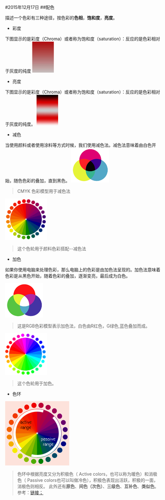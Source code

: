 #2015年12月17日
##配色

描述一个色彩有三种途径，按色彩的**色相**，**饱和度**，**亮度**。

 - 彩度

下图显示的是彩度（Chroma）或者称为饱和度（saturation）：反应的是色彩相对于灰度的纯度
![](img/20100513052116804.jpg)

 - 亮度

下图显示的是彩度（Chroma）或者称为饱和度（saturation）：反应的是色彩相对于灰度的纯度。
![](img/20100513052913196.jpg)

 - 减色

当使用颜料或者使用涂料等方式时候，我们使用减色法。减色法意味着由白色开始，随色色彩的叠加，直到黑色。
![](img/20100513071353897.gif)
>CMYK 色彩模型用于减色法

![](img/20100513071354656.gif)
>这个色轮用于颜料色彩搭配--减色法

 - 加色

如果你使用电脑来处理色彩，那么电脑上的色彩是由加色法呈现的。加色法意味着色彩是从黑色开始，随着色彩的叠加，逐渐变亮，最后成为白色。

![](img/20100513071356825.gif) 
>这是RGB色彩模型表示加色法，白色由R红色，G绿色,蓝色叠加而成。

![](img/20100513071356624.gif)
>这个色轮用于加色。

 - 色环

![](img/20100515092156201.gif)
>色环中根据亮度又分为积极色（ Active colors，也可以称为暖色）和消极色（ Passive colors也可以叫做冷色），积极色表现出活跃，积极的一面，消极色则相反。
此外还有**原色**、**间色（次色）**、**三级色**、**互补色**、**类似色**。
参考：<a href="http://www.peise.net/info/2010/0514/28.html" target="_blank">链接；</a>


